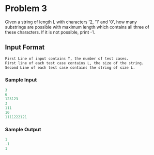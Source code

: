 # Problem 3

Given a string of length L with characters '2, '1' and '0', how many substrings are possible with maximum length which contains all three of these characters.
If it is not possible, print -1.

## Input Format

```md
First Line of input contains T, the number of test cases.
First line of each test case contains L, the size of the string.
Second Line of each test case contains the string of size L.
```

### Sample Input

```c
3
6
123123
3
111
10
1111222121
```

### Sample Output

```c
1
-1
1
```
